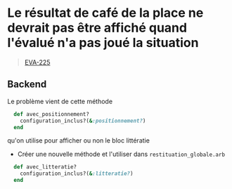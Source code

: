 <!-- 📄 Standard : https://www.notion.so/captive/Le-cadrage-technique-dbb611e45f114737a6b14745caa584e9?pvs=4 -->
# Le résultat de café de la place ne devrait pas être affiché quand l'évalué n'a pas joué la situation

> [EVA-225](https://captive-team.atlassian.net/browse/EVA-225)

## Backend

Le problème vient de cette méthode
```ruby
  def avec_positionnement?
    configuration_inclus?(&:positionnement?)
  end
```
qu'on utilise pour afficher ou non le bloc littératie

- Créer une nouvelle méthode et l'utiliser dans `restituation_globale.arb`
```ruby
  def avec_litteratie?
    configuration_inclus?(&:litteratie?)
  end
```
